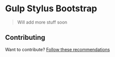 # Gulp Stylus Bootstrap

> Will add more stuff soon

## Contributing
Want to contribute? [Follow these recommendations](CONTRIBUTING.md)
